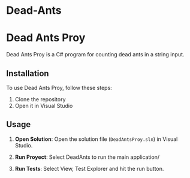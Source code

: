 # Dead-Ants
# Dead Ants Proy

Dead Ants Proy is a C# program for counting dead ants in a string input.

## Installation

To use Dead Ants Proy, follow these steps:

1. Clone the repository  
2. Open it in Visual Studio

## Usage

1. **Open Solution**: Open the solution file (`DeadAntsProy.sln`) in Visual Studio.

2. **Run Proyect**: Select DeadAnts to run the main application/

3. **Run Tests**: Select View, Test Explorer and hit the run button.


